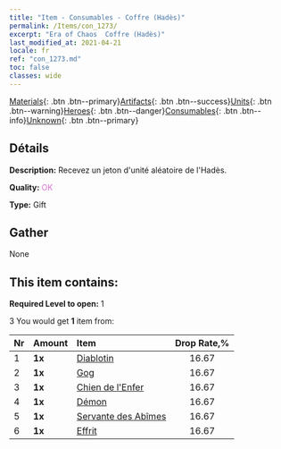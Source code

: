 ```yaml
---
title: "Item - Consumables - Coffre (Hadès)"
permalink: /Items/con_1273/
excerpt: "Era of Chaos  Coffre (Hadès)"
last_modified_at: 2021-04-21
locale: fr
ref: "con_1273.md"
toc: false
classes: wide
---
```

 [Materials](/fr/Items/){: .btn .btn--primary}[Artifacts](/fr/Items/Artifacts/){: .btn .btn--success}[Units](/fr/Items/Units/){: .btn .btn--warning}[Heroes](/fr/Items/Heroes/){: .btn .btn--danger}[Consumables](/fr/Items/Consumables/){: .btn .btn--info}[Unknown](/fr/Items/Unknown/){: .btn .btn--primary}

## Détails
 **Description:** Recevez un jeton d'unité aléatoire de l'Hadès.

 **Quality:** <span style="color: #DA70D6">OK</span>

 **Type:** Gift

## Gather

  None

## This item contains:

 **Required Level to open:** 1

 3 You would get **1** item  from:

  | Nr | Amount |     Item    | Drop Rate,% |
  |:---|:-------|:------------|:---------:|
  | 1 |  **1x** | [Diablotin](/fr/Items/unt_226/) | 16.67 | 
  | 2 |  **1x** | [Gog](/fr/Items/unt_227/) | 16.67 | 
  | 3 |  **1x** | [Chien de l'Enfer](/fr/Items/unt_228/) | 16.67 | 
  | 4 |  **1x** | [Démon](/fr/Items/unt_229/) | 16.67 | 
  | 5 |  **1x** | [Servante des Abîmes](/fr/Items/unt_230/) | 16.67 | 
  | 6 |  **1x** | [Effrit](/fr/Items/unt_231/) | 16.67 | 
